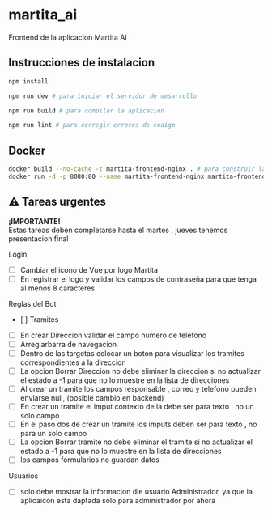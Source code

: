 # martita_ai

Frontend de la aplicacion Martita AI

## Instrucciones de instalacion 

```sh
npm install

npm run dev # para iniciar el servidor de desarrollo

npm run build # para compilar la aplicacion
```


```sh
npm run lint # para corregir errores de codigo
```
## Docker

```sh
docker build --no-cache -t martita-frontend-nginx . # para construir la imagen
docker run -d -p 8080:80 --name martita-frontend-nginx martita-frontend-nginx # para iniciar el contenedor

```
## ⚠️ Tareas urgentes

**¡IMPORTANTE!**  
Estas tareas deben completarse hasta el martes , jueves tenemos presentacion final

Login
- [ ] Cambiar el icono de Vue por logo Martita
- [ ] En registrar el logo y validar los campos de contraseña para que tenga al menos 8 caracteres

Reglas del Bot
- [ ] 
Tramites
- [ ] En crear Direccion validar el campo numero de telefono
- [ ] Arreglarbarra de navegacion
- [ ] Dentro de las targetas colocar un boton para visualizar los tramites correspondientes a la direccion 
- [ ] La opcion Borrar Direccion no debe eliminar la direccion si no actualizar el estado a -1 para que no lo muestre en la lista de direcciones 
- [ ] Al crear un tramite los campos responsable , correo y telefono pueden enviarse null, (posible cambio en backend)
- [ ] En crear un tramite el imput contexto de ia debe ser para texto , no un solo campo 
- [ ] En el paso dos de crear un tramite los imputs deben ser para texto , no para un solo campo
- [ ] La opcion Borrar tramite no debe eliminar el tramite si no actualizar el estado a -1 para que no lo muestre en la lista de direcciones 
- [ ] los campos formularios no guardan datos

Usuarios
- [ ] solo debe mostrar la informacion dle usuario Administrador, ya que la aplicaicon esta daptada solo para administrador por ahora 

